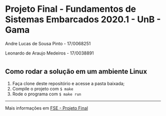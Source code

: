 Projeto Final - Fundamentos de Sistemas Embarcados 2020.1 - UnB - Gama
=========================
Andre Lucas de Sousa Pinto  - 17/0068251

Leonardo de Araujo Medeiros - 17/0038891

#

## Como rodar a solução em um ambiente Linux

1. Faça clone deste repositório e acesse a pasta baixada;
2. Compile o projeto com ```$ make```
3. Rode o programa com ```$ make run```

___
Mais informações em [FSE - Projeto Final](https://gitlab.com/fse_fga/projetos/trabalho-final)